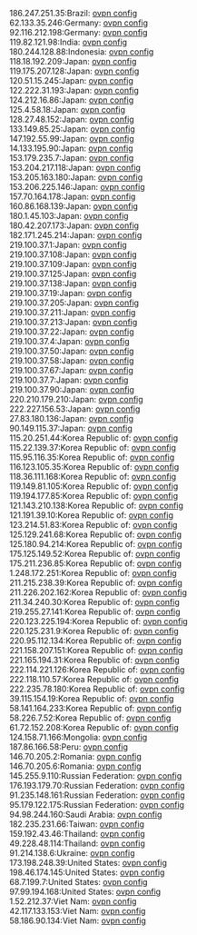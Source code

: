 186.247.251.35:Brazil: [ovpn config](vpn/186_247_251_35.ovpn)  
62.133.35.246:Germany: [ovpn config](vpn/62_133_35_246.ovpn)  
92.116.212.198:Germany: [ovpn config](vpn/92_116_212_198.ovpn)  
119.82.121.98:India: [ovpn config](vpn/119_82_121_98.ovpn)  
180.244.128.88:Indonesia: [ovpn config](vpn/180_244_128_88.ovpn)  
118.18.192.209:Japan: [ovpn config](vpn/118_18_192_209.ovpn)  
119.175.207.128:Japan: [ovpn config](vpn/119_175_207_128.ovpn)  
120.51.15.245:Japan: [ovpn config](vpn/120_51_15_245.ovpn)  
122.222.31.193:Japan: [ovpn config](vpn/122_222_31_193.ovpn)  
124.212.16.86:Japan: [ovpn config](vpn/124_212_16_86.ovpn)  
125.4.58.18:Japan: [ovpn config](vpn/125_4_58_18.ovpn)  
128.27.48.152:Japan: [ovpn config](vpn/128_27_48_152.ovpn)  
133.149.85.25:Japan: [ovpn config](vpn/133_149_85_25.ovpn)  
147.192.55.99:Japan: [ovpn config](vpn/147_192_55_99.ovpn)  
14.133.195.90:Japan: [ovpn config](vpn/14_133_195_90.ovpn)  
153.179.235.7:Japan: [ovpn config](vpn/153_179_235_7.ovpn)  
153.204.217.118:Japan: [ovpn config](vpn/153_204_217_118.ovpn)  
153.205.163.180:Japan: [ovpn config](vpn/153_205_163_180.ovpn)  
153.206.225.146:Japan: [ovpn config](vpn/153_206_225_146.ovpn)  
157.70.164.178:Japan: [ovpn config](vpn/157_70_164_178.ovpn)  
160.86.168.139:Japan: [ovpn config](vpn/160_86_168_139.ovpn)  
180.1.45.103:Japan: [ovpn config](vpn/180_1_45_103.ovpn)  
180.42.207.173:Japan: [ovpn config](vpn/180_42_207_173.ovpn)  
182.171.245.214:Japan: [ovpn config](vpn/182_171_245_214.ovpn)  
219.100.37.1:Japan: [ovpn config](vpn/219_100_37_1.ovpn)  
219.100.37.108:Japan: [ovpn config](vpn/219_100_37_108.ovpn)  
219.100.37.109:Japan: [ovpn config](vpn/219_100_37_109.ovpn)  
219.100.37.125:Japan: [ovpn config](vpn/219_100_37_125.ovpn)  
219.100.37.138:Japan: [ovpn config](vpn/219_100_37_138.ovpn)  
219.100.37.19:Japan: [ovpn config](vpn/219_100_37_19.ovpn)  
219.100.37.205:Japan: [ovpn config](vpn/219_100_37_205.ovpn)  
219.100.37.211:Japan: [ovpn config](vpn/219_100_37_211.ovpn)  
219.100.37.213:Japan: [ovpn config](vpn/219_100_37_213.ovpn)  
219.100.37.22:Japan: [ovpn config](vpn/219_100_37_22.ovpn)  
219.100.37.4:Japan: [ovpn config](vpn/219_100_37_4.ovpn)  
219.100.37.50:Japan: [ovpn config](vpn/219_100_37_50.ovpn)  
219.100.37.58:Japan: [ovpn config](vpn/219_100_37_58.ovpn)  
219.100.37.67:Japan: [ovpn config](vpn/219_100_37_67.ovpn)  
219.100.37.7:Japan: [ovpn config](vpn/219_100_37_7.ovpn)  
219.100.37.90:Japan: [ovpn config](vpn/219_100_37_90.ovpn)  
220.210.179.210:Japan: [ovpn config](vpn/220_210_179_210.ovpn)  
222.227.156.53:Japan: [ovpn config](vpn/222_227_156_53.ovpn)  
27.83.180.136:Japan: [ovpn config](vpn/27_83_180_136.ovpn)  
90.149.115.37:Japan: [ovpn config](vpn/90_149_115_37.ovpn)  
115.20.251.44:Korea Republic of: [ovpn config](vpn/115_20_251_44.ovpn)  
115.22.139.37:Korea Republic of: [ovpn config](vpn/115_22_139_37.ovpn)  
115.95.116.35:Korea Republic of: [ovpn config](vpn/115_95_116_35.ovpn)  
116.123.105.35:Korea Republic of: [ovpn config](vpn/116_123_105_35.ovpn)  
118.36.111.168:Korea Republic of: [ovpn config](vpn/118_36_111_168.ovpn)  
119.149.81.105:Korea Republic of: [ovpn config](vpn/119_149_81_105.ovpn)  
119.194.177.85:Korea Republic of: [ovpn config](vpn/119_194_177_85.ovpn)  
121.143.210.138:Korea Republic of: [ovpn config](vpn/121_143_210_138.ovpn)  
121.191.39.10:Korea Republic of: [ovpn config](vpn/121_191_39_10.ovpn)  
123.214.51.83:Korea Republic of: [ovpn config](vpn/123_214_51_83.ovpn)  
125.129.241.68:Korea Republic of: [ovpn config](vpn/125_129_241_68.ovpn)  
125.180.94.214:Korea Republic of: [ovpn config](vpn/125_180_94_214.ovpn)  
175.125.149.52:Korea Republic of: [ovpn config](vpn/175_125_149_52.ovpn)  
175.211.236.85:Korea Republic of: [ovpn config](vpn/175_211_236_85.ovpn)  
1.248.172.251:Korea Republic of: [ovpn config](vpn/1_248_172_251.ovpn)  
211.215.238.39:Korea Republic of: [ovpn config](vpn/211_215_238_39.ovpn)  
211.226.202.162:Korea Republic of: [ovpn config](vpn/211_226_202_162.ovpn)  
211.34.240.30:Korea Republic of: [ovpn config](vpn/211_34_240_30.ovpn)  
219.255.27.141:Korea Republic of: [ovpn config](vpn/219_255_27_141.ovpn)  
220.123.225.194:Korea Republic of: [ovpn config](vpn/220_123_225_194.ovpn)  
220.125.231.9:Korea Republic of: [ovpn config](vpn/220_125_231_9.ovpn)  
220.95.112.134:Korea Republic of: [ovpn config](vpn/220_95_112_134.ovpn)  
221.158.207.151:Korea Republic of: [ovpn config](vpn/221_158_207_151.ovpn)  
221.165.194.31:Korea Republic of: [ovpn config](vpn/221_165_194_31.ovpn)  
222.114.221.126:Korea Republic of: [ovpn config](vpn/222_114_221_126.ovpn)  
222.118.110.57:Korea Republic of: [ovpn config](vpn/222_118_110_57.ovpn)  
222.235.78.180:Korea Republic of: [ovpn config](vpn/222_235_78_180.ovpn)  
39.115.154.19:Korea Republic of: [ovpn config](vpn/39_115_154_19.ovpn)  
58.141.164.233:Korea Republic of: [ovpn config](vpn/58_141_164_233.ovpn)  
58.226.7.52:Korea Republic of: [ovpn config](vpn/58_226_7_52.ovpn)  
61.72.152.208:Korea Republic of: [ovpn config](vpn/61_72_152_208.ovpn)  
124.158.71.166:Mongolia: [ovpn config](vpn/124_158_71_166.ovpn)  
187.86.166.58:Peru: [ovpn config](vpn/187_86_166_58.ovpn)  
146.70.205.2:Romania: [ovpn config](vpn/146_70_205_2.ovpn)  
146.70.205.6:Romania: [ovpn config](vpn/146_70_205_6.ovpn)  
145.255.9.110:Russian Federation: [ovpn config](vpn/145_255_9_110.ovpn)  
176.193.179.70:Russian Federation: [ovpn config](vpn/176_193_179_70.ovpn)  
91.235.148.161:Russian Federation: [ovpn config](vpn/91_235_148_161.ovpn)  
95.179.122.175:Russian Federation: [ovpn config](vpn/95_179_122_175.ovpn)  
94.98.244.160:Saudi Arabia: [ovpn config](vpn/94_98_244_160.ovpn)  
182.235.231.66:Taiwan: [ovpn config](vpn/182_235_231_66.ovpn)  
159.192.43.46:Thailand: [ovpn config](vpn/159_192_43_46.ovpn)  
49.228.48.114:Thailand: [ovpn config](vpn/49_228_48_114.ovpn)  
91.214.138.6:Ukraine: [ovpn config](vpn/91_214_138_6.ovpn)  
173.198.248.39:United States: [ovpn config](vpn/173_198_248_39.ovpn)  
198.46.174.145:United States: [ovpn config](vpn/198_46_174_145.ovpn)  
68.7.199.7:United States: [ovpn config](vpn/68_7_199_7.ovpn)  
97.99.194.168:United States: [ovpn config](vpn/97_99_194_168.ovpn)  
1.52.212.37:Viet Nam: [ovpn config](vpn/1_52_212_37.ovpn)  
42.117.133.153:Viet Nam: [ovpn config](vpn/42_117_133_153.ovpn)  
58.186.90.134:Viet Nam: [ovpn config](vpn/58_186_90_134.ovpn)  
